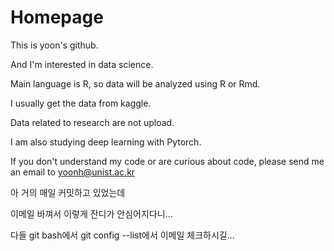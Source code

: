 # Homepage

This is yoon's github. 

And I'm interested in data science.

Main language is R, so data will be analyzed using R or Rmd.

I usually get the data from kaggle.

Data related to research are not upload.

I am also studying deep learning with Pytorch.

If you don't understand my code or are curious about code, please send me an email to yoonh@unist.ac.kr

아 거의 매일 커밋하고 있었는데

이메일 바껴서 이렇게 잔디가 안심어지다니...

다들 git bash에서 git config --list에서 이메일 체크하시길...
